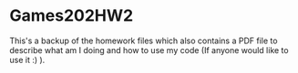 # Games202HW2
This's a backup of the homework files which also contains a PDF file to describe what am I doing and how to use my code (If anyone would like to use it :) ).
